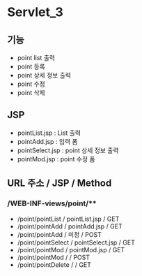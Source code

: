 # Servlet_3

 ## 기능
 - point list 출력
 - point 등록 
 - point 상세 정보 출력
 - point 수정 
 - point 삭제
 
 ## JSP
 - pointList.jsp		: List 출력
 - pointAdd.jsp			: 입력 폼
 - pointSelect.jsp		: point 상세 정보 출력
 - pointMod.jsp			: point 수정 폼
 
 
 ## URL 주소				/	JSP 			/	Method
### /WEB-INF-views/point/** 
 - /point/pointList		/	pointList.jsp	/	GET
 - /point/pointAdd		/	pointAdd.jsp	/	GET
 - /point/pointAdd		/	미정				/	POST 
 - /point/pointSelect	/ 	pointSelect.jsp	/	GET
 - /point/pointMod		/	pointMod.jsp	/	GET
 - /point/pointMod		/					/	POST
 - /point/pointDelete	/					/	GET
 

